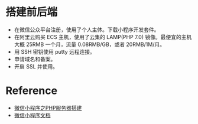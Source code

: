# 搭建前后端
- 在微信公众平台注册，使用了个人主体。下载小程序开发套件。
- 在阿里云购买 ECS 主机，使用了云集的 LAMP(PHP 7.0) 镜像。最便宜的主机大概 25RMB 一个月，流量 0.08RMB/GB，或者 20RMB/1M/月。
- 用 SSH 密钥使用 putty 远程连接。
- 申请域名和备案。
- 开启 SSL 并使用。

# Reference
- [微信小程序之PHP服务器搭建](https://blog.csdn.net/longjialin93528/article/details/79727237) 
- [微信小程序文档](https://developers.weixin.qq.com/miniprogram/dev/framework/)
